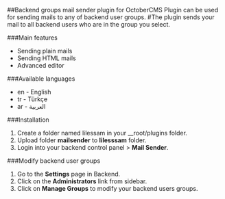 ##Backend groups mail sender plugin for OctoberCMS
Plugin can be used for sending mails to any of backend user groups.
#The plugin sends your mail to all backend users who are in the group you select.

###Main features
* Sending plain mails
* Sending HTML mails
* Advanced editor

###Available languages
* en - English
* tr - Türkçe
* ar - العربية

###Installation
1. Create a folder named lilessam in your __root/plugins folder.
1. Upload folder __mailsender__ to __lilesssam__ folder.
1. Login into your backend control panel > __Mail Sender__.

###Modify backend user groups
1. Go to the __Settings__ page in Backend.
1. Click on the __Administrators__ link from sidebar.
1. Click on __Manage Groups__ to modify your backend users groups.
